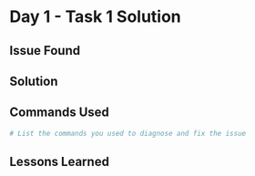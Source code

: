 # Day 1 - Task 1 Solution

## Issue Found
<!-- Document the issue you found -->

## Solution
<!-- Explain how you fixed it -->

## Commands Used
```bash
# List the commands you used to diagnose and fix the issue
```

## Lessons Learned
<!-- What did you learn from solving this issue? --> 